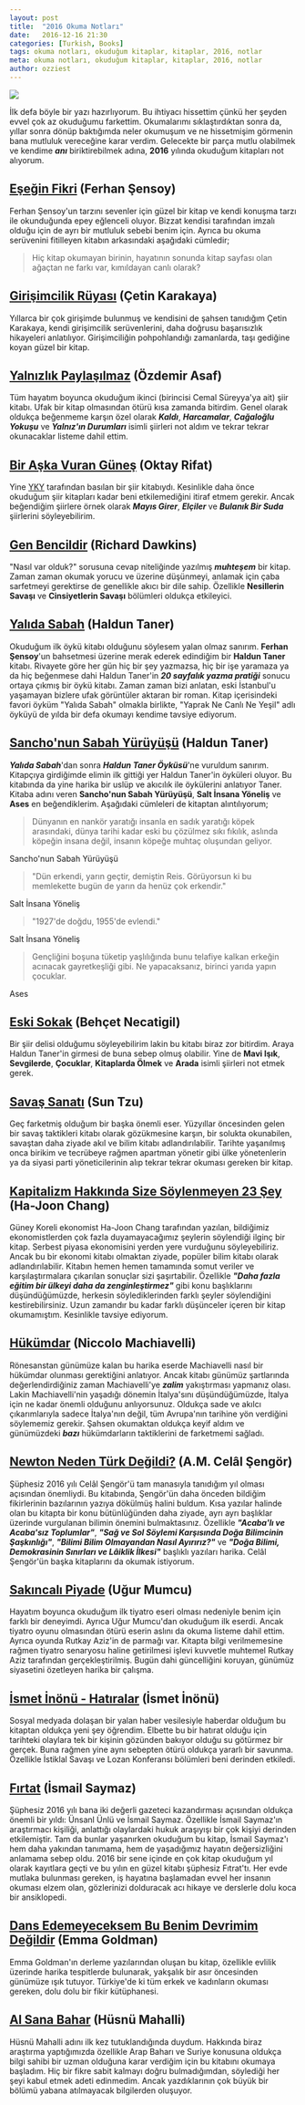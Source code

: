 ```yaml
---
layout: post
title:  "2016 Okuma Notları"
date:   2016-12-16 21:30
categories: [Turkish, Books]
tags: okuma notları, okuduğum kitaplar, kitaplar, 2016, notlar
meta: okuma notları, okuduğum kitaplar, kitaplar, 2016, notlar
author: ozziest
---
```


<a href="https://pixabay.com/en/map-discovery-america-ship-train-3409359/" target="_blank">
    <img src="/images/posts/11.jpg" class="center" />
</a>


İlk defa böyle bir yazı hazırlıyorum. Bu ihtiyacı hissettim çünkü her şeyden evvel çok az okuduğumu farkettim. Okumalarımı sıklaştırdıktan sonra da, yıllar sonra dönüp baktığımda neler okumuşum ve ne hissetmişim görmenin bana mutluluk vereceğine karar verdim. Gelecekte bir parça mutlu olabilmek ve kendime ***anı*** biriktirebilmek adına, **2016** yılında okuduğum kitapları not alıyorum.

## [Eşeğin Fikri](http://www.dr.com.tr/Kitap/Esegin-Fikri/Ferhan-Sensoy/Mizah/Mizah-Romani-Oyku/urunno=0000000171435) (Ferhan Şensoy)

Ferhan Şensoy'un tarzını sevenler için güzel bir kitap ve kendi konuşma tarzı ile okunduğunda epey eğlenceli oluyor. Bizzat kendisi tarafından imzalı olduğu için de ayrı bir mutluluk sebebi benim için. Ayrıca bu okuma serüvenini fitilleyen kitabın arkasındaki aşağıdaki cümledir;

> Hiç kitap okumayan birinin, hayatının sonunda kitap sayfası olan ağaçtan ne farkı var, kımıldayan canlı olarak?

## [Girişimcilik Rüyası](https://www.wattpad.com/story/58602671-giri%C5%9Fimcilik-r%C3%BCyas%C4%B1) (Çetin Karakaya)

Yıllarca bir çok girişimde bulunmuş ve kendisini de şahsen tanıdığım Çetin Karakaya, kendi girişimcilik serüvenlerini, daha doğrusu başarısızlık hikayeleri anlatılıyor. Girişimciliğin pohpohlandığı zamanlarda, taşı gediğine koyan güzel bir kitap.

## [Yalnızlık Paylaşılmaz](http://www.dr.com.tr/Kitap/Yalnizlik-Paylasilmaz/Ozdemir-Asaf/Edebiyat/Siir/Turk-Siiri/urunno=0000000590613) (Özdemir Asaf)

Tüm hayatım boyunca okuduğum ikinci (birincisi Cemal Süreyya'ya ait) şiir kitabı. Ufak bir kitap olmasından ötürü kısa zamanda bitirdim. Genel olarak oldukça beğenmeme karşın özel olarak ***Kaldı***, ***Harcamalar***, ***Cağaloğlu Yokuşu*** ve ***Yalnız'ın Durumları*** isimli şiirleri not aldım ve tekrar tekrar okunacaklar listeme dahil ettim.

## [Bir Aşka Vuran Güneş](http://www.dr.com.tr/Kitap/Bir-Aska-Vuran-Gunes/Oktay-Rifat/Edebiyat/Siir/Turk-Siiri/urunno=0000000284604) (Oktay Rifat)

Yine [YKY](http://www.ykykultur.com.tr/) tarafından basılan bir şiir kitabıydı. Kesinlikle daha önce okuduğum şiir kitapları kadar beni etkilemediğini itiraf etmem gerekir. Ancak beğendiğim şiirlere örnek olarak ***Mayıs Girer***, ***Elçiler*** ve ***Bulanık Bir Suda*** şiirlerini söyleyebilirim.

## [Gen Bencildir](http://www.dr.com.tr/Kitap/Gen-Bencildir/Richard-Dawkins/Bilim/Biyoloji/urunno=0000000601773) (Richard Dawkins)

"Nasıl var olduk?" sorusuna cevap niteliğinde yazılmış ***muhteşem*** bir kitap. Zaman zaman okumak yorucu ve üzerine düşünmeyi, anlamak için çaba sarfetmeyi gerektirse de genellikle akıcı bir dile sahip. Özellikle **Nesillerin Savaşı** ve **Cinsiyetlerin Savaşı** bölümleri oldukça etkileyici.

## [Yalıda Sabah](http://www.dr.com.tr/Kitap/Yalida-Sabah/Haldun-Taner/Edebiyat/Turk-Oyku/urunno=0000000646721) (Haldun Taner)

Okuduğum ilk öykü kitabı olduğunu söylesem yalan olmaz sanırım. **Ferhan Şensoy**'un bahsetmesi üzerine merak ederek edindiğim bir **Haldun Taner** kitabı. Rivayete göre her gün hiç bir şey yazmazsa, hiç bir işe yaramaza ya da hiç beğenmese dahi Haldun Taner'in ***20 sayfalık yazma pratiği*** sonucu ortaya çıkmış bir öykü kitabı. Zaman zaman bizi anlatan, eski İstanbul'u yaşamayan bizlere ufak görüntüler aktaran bir roman. Kitap içerisindeki favori öyküm "Yalıda Sabah" olmakla birlikte, "Yaprak Ne Canlı Ne Yeşil" adlı öyküyü de yılda bir defa okumayı kendime tavsiye ediyorum.

## [Sancho'nun Sabah Yürüyüşü](http://www.dr.com.tr/Kitap/Sanchonun-Sabah-Yuruyusu/Haldun-Taner/Edebiyat/Turk-Oyku/urunno=0000000665033) (Haldun Taner)

***Yalıda Sabah***'dan sonra ***Haldun Taner Öyküsü***'ne vuruldum sanırım. Kitapçıya girdiğimde elimin ilk gittiği yer Haldun Taner'in öyküleri oluyor. Bu kitabında da yine harika bir uslüp ve akıcılık ile öykülerini anlatıyor Taner. Kitaba adını veren **Sancho'nun Sabah Yürüyüşü**, **Salt İnsana Yöneliş** ve **Ases** en beğendiklerim. Aşağıdaki cümleleri de kitaptan alıntılıyorum;

> Dünyanın en nankör yaratığı insanla en sadık yaratığı köpek arasındaki, dünya tarihi kadar eski bu çözülmez sıkı fıkılık, aslında köpeğin insana değil, insanın köpeğe muhtaç oluşundan geliyor.

Sancho'nun Sabah Yürüyüşü

> "Dün erkendi, yarın geçtir, demiştin Reis. Görüyorsun ki bu memlekette bugün de yarın da henüz çok erkendir."

Salt İnsana Yöneliş

> "1927'de doğdu, 1955'de evlendi."

Salt İnsana Yöneliş

> Gençliğini boşuna tüketip yaşlılığında bunu telafiye kalkan erkeğin acınacak gayretkeşliği gibi. Ne yapacaksanız, birinci yarıda yapın çocuklar.

Ases

## [Eski Sokak](http://www.dr.com.tr/Kitap/Eski-Sokak-Secme-Siirler/Behcet-Necatigil/Edebiyat/Siir/Turk-Siiri/urunno=0000000272746) (Behçet Necatigil)

Bir şiir delisi olduğumu söyleyebilirim lakin bu kitabı biraz zor bitirdim. Araya Haldun Taner'in girmesi de buna sebep olmuş olabilir. Yine de **Mavi Işık**, **Sevgilerde**, **Çocuklar**, **Kitaplarda Ölmek** ve **Arada** isimli şiirleri not etmek gerek.

## [Savaş Sanatı](http://www.dr.com.tr/Kitap/Savas-Sanati/Sun-Tzu/Arastirma-Tarih/Politika-Arastirma/Politika/urunno=0000000619168) (Sun Tzu)

Geç farketmiş olduğum bir başka önemli eser. Yüzyıllar öncesinden gelen bir savaş taktikleri kitabı olarak gözükmesine karşın, bir solukta okunabilen, savaştan daha ziyade akıl ve bilim kitabı adlandırılabilir. Tarihte yaşanılmış onca birikim ve tecrübeye rağmen apartman yönetir gibi ülke yönetenlerin ya da siyasi parti yöneticilerinin alıp tekrar tekrar okuması gereken bir kitap.

## [Kapitalizm Hakkında Size Söylenmeyen 23 Şey](http://www.dr.com.tr/Kitap/Kapitalizm-Hakkinda-Size-Soylenmeyen-23-Sey/Ha-Joon-Chang/Arastirma-Tarih/Politika-Arastirma/Dunya-Politika-/urunno=0000000371478) (Ha-Joon Chang)

Güney Koreli ekonomist Ha-Joon Chang tarafından yazılan, bildiğimiz ekonomistlerden çok fazla duyamayacağımız şeylerin söylendiği ilginç bir kitap. Serbest piyasa ekonomisini yerden yere vurduğunu söyleyebiliriz. Ancak bu bir ekonomi kitabı olmaktan ziyade, popüler bilim kitabı olarak adlandırılabilir. Kitabın hemen hemen tamamında somut veriler ve karşılaştırmalara çıkarılan sonuçlar sizi şaşırtabilir. Özellikle ***"Daha fazla eğitim bir ülkeyi daha da zenginleştirmez"*** gibi konu başlıklarını düşündüğümüzde, herkesin söylediklerinden farklı şeyler söylendiğini kestirebilirsiniz. Uzun zamandır bu kadar farklı düşünceler içeren bir kitap okumamıştım. Kesinlikle tavsiye ediyorum.

## [Hükümdar](http://www.dr.com.tr/Kitap/Hukumdar/Niccolo-Machiavelli/Arastirma-Tarih/Politika-Arastirma/Politika/urunno=0000000442421) (Niccolo Machiavelli)

Rönesanstan günümüze kalan bu harika eserde Machiavelli nasıl bir hükümdar olunması gerektiğini anlatıyor. Ancak kitabı günümüz şartlarında değerlendirdiğiniz zaman Machiavelli'ye ***zalim*** yakıştırması yapmanız olası. Lakin Machiavelli'nin yaşadığı dönemin İtalya'sını düşündüğümüzde, İtalya için ne kadar önemli olduğunu anlıyorsunuz. Oldukça sade ve akılcı çıkarımlarıyla sadece İtalya'nın değil, tüm Avrupa'nın tarihine yön verdiğini söylememiz gerekir. Şahsen okumaktan oldukça keyif aldım ve günümüzdeki ***bazı*** hükümdarların taktiklerini de farketmemi sağladı.

## [Newton Neden Türk Değildi?](http://www.dr.com.tr/Kitap/Newton-Neden-Turk-Degildi/A-M-Celal-Sengor/Arastirma-Tarih/Politika-Arastirma/Politika/urunno=0000000669570) (A.M. Celâl Şengör)

Şüphesiz 2016 yılı Celâl Şengör'ü tam manasıyla tanıdığım yıl olması açısından önemliydi. Bu kitabında, Şengör'ün daha önceden bildiğim fikirlerinin bazılarının yazıya dökülmüş halini buldum. Kısa yazılar halinde olan bu kitapta bir konu bütünlüğünden daha ziyade, ayrı ayrı başlıklar üzerinde vurgulanan bilimin önemini bulmaktasınız. Özellikle ***"Acaba'lı ve Acaba'sız Toplumlar"***, ***"Sağ ve Sol Söylemi Karşısında Doğa Bilimcinin Şaşkınlığı"***, ***"Bilimi Bilim Olmayandan Nasıl Ayırırız?"*** ve ***"Doğa Bilimi, Demokrasinin Sınırları ve Lâiklik İlkesi"*** başlıklı yazıları harika. Celâl Şengör'ün başka kitaplarını da okumak istiyorum.

## [Sakıncalı Piyade](http://www.dr.com.tr/Kitap/Sakincali-Piyade-Iki-Perdelik-Oyun/Ugur-Mumcu/Sanat-Tasarim/Tiyatro-/Turk-Oyunlari/urunno=0000000069591) (Uğur Mumcu)

Hayatım boyunca okuduğum ilk tiyatro eseri olması nedeniyle benim için farklı bir deneyimdi. Ayrıca Uğur Mumcu'dan okuduğum ilk eserdi. Ancak tiyatro oyunu olmasından ötürü eserin aslını da okuma listeme dahil ettim. Ayrıca oyunda Rutkay Aziz'in de parmağı var. Kitapta bilgi verilmemesine rağmen tiyatro senaryosu haline getirilmesi işlevi kuvvetle muhtemel Rutkay Aziz tarafından gerçekleştirilmiş. Bugün dahi güncelliğini koruyan, günümüz siyasetini özetleyen harika bir çalışma.

## [İsmet İnönü - Hatıralar](http://www.dr.com.tr/Kitap/Ismet-Inonu-Hatiralar/Ismet-Inonu/Edebiyat/Turk-Gunluk-Ani/urunno=0000000216577) (İsmet İnönü)

Sosyal medyada dolaşan bir yalan haber vesilesiyle haberdar olduğum bu kitaptan oldukça yeni şey öğrendim. Elbette bu bir hatırat olduğu için tarihteki olaylara tek bir kişinin gözünden bakıyor olduğu su götürmez bir gerçek. Buna rağmen yine aynı sebepten ötürü oldukça yararlı bir savunma. Özellikle İstiklal Savaşı ve Lozan Konferansı bölümleri beni derinden etkiledi.

## [Fırtat](http://www.dr.com.tr/Kitap/Fitrat/Ismail-Saymaz/Arastirma-Tarih/Politika-Arastirma/Turkiye-Politika-/urunno=0000000718523) (İsmail Saymaz)

Şüphesiz 2016 yılı bana iki değerli gazeteci kazandırması açısından oldukça önemli bir yıldı: Ünsanl Ünlü ve İsmail Saymaz. Özellikle İsmail Saymaz'ın araştırmacı kişiliği, anlattığı olaylardaki hukuk araşıyışı bir çok kişiyi derinden etkilemiştir. Tam da bunlar yaşanırken okuduğum bu kitap, İsmail Saymaz'ı hem daha yakından tanımama, hem de yaşadığımız hayatın değersizliğini anlamama sebep oldu. 2016 bir sene içinde en çok kitap okuduğum yıl olarak kayıtlara geçti ve bu yılın en güzel kitabı şüphesiz Fıtrat'tı. Her evde mutlaka bulunması gereken, iş hayatına başlamadan evvel her insanın okuması elzem olan, gözlerinizi dolduracak acı hikaye ve derslerle dolu koca bir ansiklopedi.

## [Dans Edemeyeceksem Bu Benim Devrimim Değildir](http://www.dr.com.tr/Kitap/Dans-Edemeyeceksem-Bu-Benim-Devrimim-Degildir/Emma-Goldman/Arastirma-Tarih/Kadin/urunno=0000000216169?gclid=Cj0KEQiA4o3DBRCJsZqh8vWqt_8BEiQA2Fw0eUvmvqo1e25pd5wihD_EocNGmwhnVl43VdkbSqsqh6oaAnsP8P8HAQ) (Emma Goldman)

Emma Goldman'ın derleme yazılarından oluşan bu kitap, özellikle evlilik üzerinde harika tespitlerde bulunarak, yakşalık bir asır öncesinden günümüze ışık tutuyor. Türkiye'de ki tüm erkek ve kadınların okuması gereken, dolu dolu bir fikir kütüphanesi.

## [Al Sana Bahar](http://www.dr.com.tr/Kitap/Al-Sana-Bahar/Husnu-Mahalli/Arastirma-Tarih/Politika-Arastirma/Turkiye-Politika-/urunno=0000000684971) (Hüsnü Mahalli)

Hüsnü Mahalli adını ilk kez tutuklandığında duydum. Hakkında biraz araştırma yaptığımızda özellikle Arap Baharı ve Suriye konusuna oldukça bilgi sahibi bir uzman olduğuna karar verdiğim için bu kitabını okumaya başladım. Hiç bir fikre sabit kalmayı doğru bulmadığımdan, söylediği her şeyi kabul etmek adeti edinmedim. Ancak yazdıklarının çok büyük bir bölümü yabana atılmayacak bilgilerden oluşuyor.
